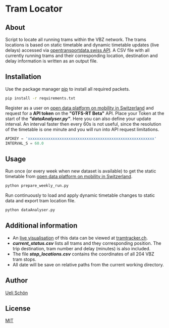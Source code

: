 # Tram Locator
## About
Script to locate all running trams within the VBZ network. The trams locations is based on static timetable and 
dynamic timetable updates (live delays) accessed via [opentransportdata.swiss API](https://opentransportdata.swiss). 
A CSV file with all currently running trams and their corresponding location, destination and delay information is 
written as an output file.   

## Installation

Use the package manager [pip](https://pip.pypa.io/en/stable/) to install all required packets.

```bash
pip install -r requirements.txt
```

Register as a user on [open data platform on mobility in Switzerland](https://opentransportdata.swiss)
and request for a __API token__ on the __"GTFS-RT Beta"__ API. Place your Token at the start of the 
***"dataAnalyser.py"***. 
Here you can also define your update interval. An interval faster then every 60s is not useful, since 
the resolution of the timetable is one minute and you will run into API request limitations.
```python
APIKEY = 'xxxxxxxxxxxxxxxxxxxxxxxxxxxxxxxxxxxxxxxxxxxxxxxxxxxxxxxx'
INTERVAL_S = 60.0
```
## Usage

Run once (or every week when new dataset is available) to get the static timetable from 
[open data platform on mobility in Switzerland](https://opentransportdata.swiss).

```bash
python prepare_weekly_run.py
```

Run continuously to load and apply dynamic timetable changes to static data and export tram location file.

```bash
python dataAnalyser.py
```

## Additional information
- An [live visualisation](https://tramtracker.ch/map) of this data can be viewed at [tramtracker.ch](https://tramtracker.ch).
- ***current_status.csv*** lists all trams and they corresponding position. The trip destination, 
tram number and delay (minutes) is also included. 
- The file ***stop_locations.csv*** contains the coordinates of all 204 VBZ tram stops.
- All date will be save on relative paths from the current working directory.

## Author
[Ueli Schön](https://github.com/schoenu)

## License
[MIT](license.txt)

